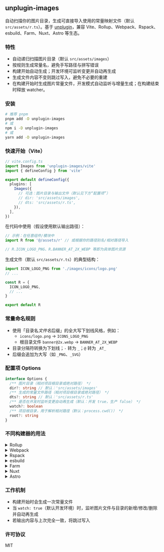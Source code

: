 ## unplugin-images

自动扫描你的图片目录，生成可直接导入使用的常量映射文件（默认 `src/assets/r.ts`）。基于 [unplugin](https://github.com/unjs/unplugin)，兼容 Vite、Rollup、Webpack、Rspack、esbuild、Farm、Nuxt、Astro 等生态。

### 特性

- 自动递归扫描图片目录（默认 `src/assets/images`）
- 按规则生成常量名，避免手写路径与拼写错误
- 构建开始自动生成；开发环境可监听变更并自动再生成
- 生成文件内容不变则跳过写入，避免不必要的重建
- 在构建开始时生成图片常量文件，开发模式自动监听与增量生成；在构建结束时释放 watcher。

### 安装

```bash
# 推荐 pnpm
pnpm add -D unplugin-images
# 或
npm i -D unplugin-images
# 或
yarn add -D unplugin-images
```

### 快速开始（Vite）

```ts
// vite.config.ts
import Images from 'unplugin-images/vite'
import { defineConfig } from 'vite'

export default defineConfig({
  plugins: [
    Images({
      // 可选：图片目录与输出文件（默认见下方“配置项”）
      // dir: 'src/assets/images',
      // dts: 'src/assets/r.ts',
    }),
  ],
})
```

在代码中使用（假设使用默认输出路径）：

```ts
// 示例：在任意组件/模块中
import R from '@/assets/r' // 或根据你的路径别名/相对路径导入

// R.ICON_LOGO_PNG、R.BANNER_AT_2X_WEBP 等即为具体图片资源
```

生成文件（默认 `src/assets/r.ts`）的典型结构：

```ts
import ICON_LOGO_PNG from './images/icons/logo.png'
// ...

const R = {
  ICON_LOGO_PNG,
  // ...
}

export default R
```

### 常量命名规则

- 使用「目录名*文件名*后缀」的全大写下划线风格，例如：
  - `icons/logo.png` → `ICONS_LOGO_PNG`
  - 根目录文件 `banner@2x.webp` → `BANNER_AT_2X_WEBP`
- 目录分隔符转换为下划线；`-` 转为 `_`；`@` 转为 `_AT_`
- 后缀会追加为大写（如 `_PNG`、`_SVG`）

### 配置项 Options

```ts
interface Options {
  /** 图片目录（相对项目根目录或绝对路径） */
  dir?: string // 默认：'src/assets/images'
  /** 生成的常量文件路径（相对项目根目录或绝对路径） */
  dts?: string // 默认：'src/assets/r.ts'
  /** 是否在开发时监听变更自动再生成（默认：开发 true，生产 false） */
  watch?: boolean
  /** 项目根目录，用于解析相对路径（默认：process.cwd()） */
  root?: string
}
```

### 不同构建器的用法

<details>
<summary>Rollup</summary>

```ts
// rollup.config.ts
import Images from 'unplugin-images/rollup'

export default {
  plugins: [
    Images({
      /* options */
    }),
  ],
}
```

</details>

<details>
<summary>Webpack</summary>

```ts
// webpack.config.js
module.exports = {
  // ...
  plugins: [
    require('unplugin-images/webpack')({
      /* options */
    }),
  ],
}
```

</details>

<details>
<summary>Rspack</summary>

```ts
// rspack.config.ts
import Images from 'unplugin-images/rspack'

export default {
  plugins: [
    Images({
      /* options */
    }),
  ],
}
```

</details>

<details>
<summary>esbuild</summary>

```ts
// esbuild.config.ts
import { build } from 'esbuild'
import Images from 'unplugin-images/esbuild'

build({
  plugins: [Images()],
})
```

</details>

<details>
<summary>Farm</summary>

```ts
// farm.config.ts
import Images from 'unplugin-images/farm'

export default {
  plugins: [
    Images({
      /* options */
    }),
  ],
}
```

</details>

<details>
<summary>Nuxt</summary>

```ts
// nuxt.config.ts
export default defineNuxtConfig({
  modules: [
    [
      'unplugin-images/nuxt',
      {
        /* options */
      },
    ],
  ],
})
```

</details>

<details>
<summary>Astro</summary>

```ts
// astro.config.mjs
import images from 'unplugin-images/astro'

export default {
  integrations: [
    images({
      /* options */
    }),
  ],
}
```

</details>

### 工作机制

- 构建开始时会生成一次常量文件
- 当 `watch: true`（默认开发环境）时，监听图片文件与目录的新增/修改/删除并自动再生成
- 若输出内容与上次完全一致，将跳过写入

### 许可协议

MIT
